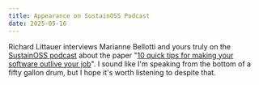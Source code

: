 ```yaml
---
title: Appearance on SustainOSS Podcast
date: 2025-05-16
---
```


Richard Littauer interviews Marianne Bellotti and yours truly on the [SustainOSS podcast][podcast]
about the paper "[10 quick tips for making your software outlive your job][tips]".
I sound like I'm speaking from the bottom of a fifty gallon drum,
but I hope it's worth listening to despite that.

[podcast]: https://podcast.sustainoss.org/269
[tips]: https://arxiv.org/abs/2505.06484
